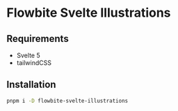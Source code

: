 # Flowbite Svelte Illustrations



## Requirements

- Svelte 5 
- tailwindCSS

## Installation

```sh
pnpm i -D flowbite-svelte-illustrations
```